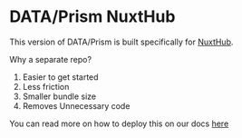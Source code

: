 # DATA/Prism NuxtHub

This version of DATA/Prism is built specifically for [NuxtHub](https://hub.nuxt.com/). 

Why a separate repo?

1. Easier to get started
2. Less friction
3. Smaller bundle size
4. Removes Unnecessary code

You can read more on how to deploy this on our docs [here](https://crmprism.dev/docs/nuxthub) 
